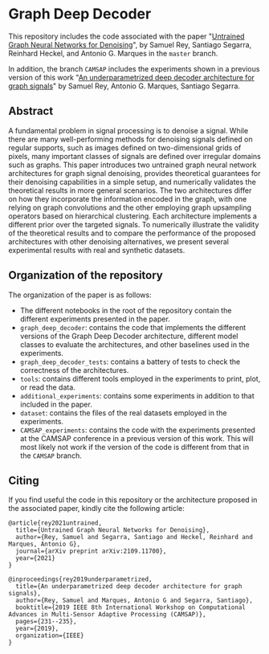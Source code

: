 # Graph Deep Decoder
This repository includes the code associated with the paper "[Untrained Graph Neural Networks for Denoising](https://arxiv.org/abs/2109.11700)", by Samuel Rey, Santiago Segarra, Reinhard Heckel, and Antonio G. Marques in the `master` branch.

In addition, the branch `CAMSAP` includes the experiments shown in a previous version of this work "[An underparametrized deep decoder architecture for graph signals](https://ieeexplore.ieee.org/abstract/document/9022676)" by Samuel Rey, Antonio G. Marques, Santiago Segarra.

## Abstract
A fundamental problem in signal processing is to denoise a signal. While there are many well-performing methods for denoising signals defined on regular supports, such as images defined on two-dimensional grids of pixels, many important classes of signals are defined over irregular domains such as graphs. This paper introduces two untrained graph neural network architectures for graph signal denoising, provides theoretical guarantees for their denoising capabilities in a simple setup, and numerically validates the theoretical results in more general scenarios. The two architectures differ on how they incorporate the information encoded in the graph, with one relying on graph convolutions and the other employing graph upsampling operators based on hierarchical clustering. Each architecture implements a different prior over the targeted signals. To numerically illustrate the validity of the theoretical results and to compare the performance of the proposed architectures with other denoising alternatives, we present several experimental results with real and synthetic datasets.


## Organization of the repository
The organization of the paper is as follows:
* The different notebooks in the root of the repository contain the different experiments presented in the paper.
* `graph_deep_decoder`: contains the code that implements the different versions of the Graph Deep Decoder architecture, different model classes to evaluate the architectures, and other baselines used in the experiments. 
* `graph_deep_decoder_tests`: contains a battery of tests to check the correctness of the architectures.
* `tools`: contains different tools employed in the experiments to print, plot, or read the data.
* `additional_experiments`: contains some experiments in addition to that included in the paper.
* `dataset`: contains the files of the real datasets employed in the experiments.
* `CAMSAP_experiments`: contains the code with the experiments presented at the CAMSAP conference in a previous version of this work. This will most likely not work if the version of the code is different from that in the `CAMSAP` branch.

## Citing
If you find useful the code in this repository or the architecture proposed in the associated paper, kindly cite the following article:
```
@article{rey2021untrained,
  title={Untrained Graph Neural Networks for Denoising},
  author={Rey, Samuel and Segarra, Santiago and Heckel, Reinhard and Marques, Antonio G},
  journal={arXiv preprint arXiv:2109.11700},
  year={2021}
}
```
```
@inproceedings{rey2019underparametrized,
  title={An underparametrized deep decoder architecture for graph signals},
  author={Rey, Samuel and Marques, Antonio G and Segarra, Santiago},
  booktitle={2019 IEEE 8th International Workshop on Computational Advances in Multi-Sensor Adaptive Processing (CAMSAP)},
  pages={231--235},
  year={2019},
  organization={IEEE}
}
```
